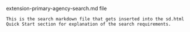 extension-primary-agency-search.md file

    This is the search markdown file that gets inserted into the sd.html Quick Start section for explanation of the search requirements.
    